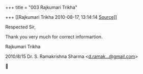 +++
title = "003 Rajkumari Trikha"

+++
[[Rajkumari Trikha	2010-08-17, 13:14:14 [Source](https://groups.google.com/g/bvparishat/c/I0cbFuCOXA8)]]



Respected Sir,

Thank you very much for correct informartion.

Rajkumari Trikha  
  

2010/8/15 Dr. S. Ramakrishna Sharma \<[d.ramak...@gmail.com]()\>



